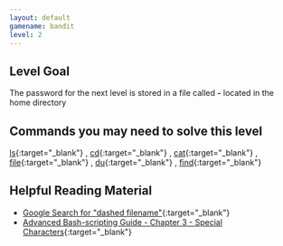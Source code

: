 ```yaml
---
layout: default
gamename: bandit
level: 2
---
```

Level Goal
----------
The password for the next level is stored in a file called **-**
located in the home directory

Commands you may need to solve this level
-----------------------------------------
[ls](https://man7.org/linux/man-pages/man1/ls.1.html){:target="_blank"} 
,
[cd](https://man7.org/linux/man-pages/man1/cd.1p.html){:target="_blank"} 
,
[cat](https://man7.org/linux/man-pages/man1/cat.1.html){:target="_blank"} 
,
[file](https://man7.org/linux/man-pages/man1/file.1.html){:target="_blank"} 
,
[du](https://man7.org/linux/man-pages/man1/du.1.html){:target="_blank"} 
,
[find](https://man7.org/linux/man-pages/man1/find.1.html){:target="_blank"} 

Helpful Reading Material
------------------------
- [Google Search for "dashed filename"][]{:target="_blank"} 
- [Advanced Bash-scripting Guide - Chapter 3 - Special Characters][]{:target="_blank"} 

[Google Search for "dashed filename"]: https://www.google.com/search?q=dashed+filename
[Advanced Bash-scripting Guide - Chapter 3 - Special Characters]: http://tldp.org/LDP/abs/html/special-chars.html
